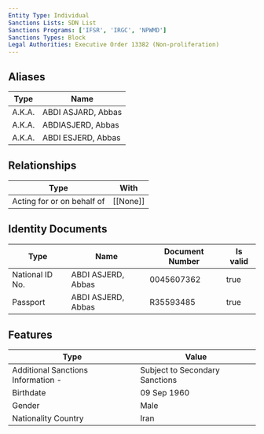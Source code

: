 ```yaml
---
Entity Type: Individual
Sanctions Lists: SDN List
Sanctions Programs: ['IFSR', 'IRGC', 'NPWMD']
Sanctions Types: Block
Legal Authorities: Executive Order 13382 (Non-proliferation)
---
```


## Aliases
| Type  | Name      | 
|-------|-----------|
| A.K.A. | ABDI ASJARD, Abbas |
| A.K.A. | ABDIASJERD, Abbas |
| A.K.A. | ABDI ESJERD, Abbas |

## Relationships
| Type  | With      | 
|-------|-----------|
| Acting for or on behalf of | [[None]] |

## Identity Documents
| Type  | Name      | Document Number | Is valid |
|-------|-----------|-----------------|----------|
| National ID No. | ABDI ASJERD, Abbas | 0045607362 | true |
| Passport | ABDI ASJERD, Abbas | R35593485 | true |

## Features
| Type  | Value      |
|-------|------------|
| Additional Sanctions Information - | Subject to Secondary Sanctions |
| Birthdate | 09 Sep 1960 |
| Gender | Male |
| Nationality Country | Iran |
